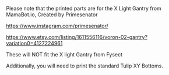 Please note that the printed parts are for the X Light Gantry from MamaBot.io, Created by Primesenator

https://www.instagram.com/primesenator/

https://www.etsy.com/listing/1611556116/voron-02-gantry?variation0=4127224961

These will NOT fit the X light Gantry from Fysect

Additionally, you will need to print the standard Tulip XY Bottoms.